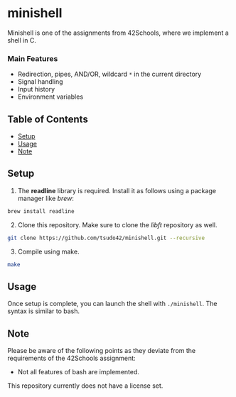 # minishell

Minishell is one of the assignments from 42Schools, where we implement a shell in C.

### Main Features

- Redirection, pipes, AND/OR, wildcard `*` in the current directory
- Signal handling
- Input history
- Environment variables

## Table of Contents

- [Setup](#setup)
- [Usage](#usage)
- [Note](#note)

## Setup

1. The **readline** library is required. Install it as follows using a package manager like *brew*:

```sh
brew install readline
```

2. Clone this repository. Make sure to clone the *libft* repository as well.

```sh
git clone https://github.com/tsudo42/minishell.git --recursive
```

3. Compile using make.

```sh
make
```

## Usage

Once setup is complete, you can launch the shell with `./minishell`. The syntax is similar to bash.

## Note

Please be aware of the following points as they deviate from the requirements of the 42Schools assignment:

- Not all features of bash are implemented.

This repository currently does not have a license set.
